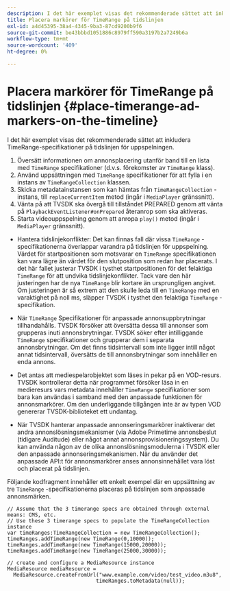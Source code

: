 ```yaml
---
description: I det här exemplet visas det rekommenderade sättet att inkludera TimeRange-specifikationer på tidslinjen för uppspelningen.
title: Placera markörer för TimeRange på tidslinjen
exl-id: a4d45395-38a4-4345-9ba3-87cd9200b9f6
source-git-commit: be43bbbd1051886c8979ff590a3197b2a7249b6a
workflow-type: tm+mt
source-wordcount: '409'
ht-degree: 0%

---
```


# Placera markörer för TimeRange på tidslinjen {#place-timerange-ad-markers-on-the-timeline}

I det här exemplet visas det rekommenderade sättet att inkludera TimeRange-specifikationer på tidslinjen för uppspelningen.

1. Översätt informationen om annonsplacering utanför band till en lista med `TimeRange` specifikationer (d.v.s. förekomster av `TimeRange` klass).
1. Använd uppsättningen med `TimeRange` specifikationer för att fylla i en instans av `TimeRangeCollection` klassen.
1. Skicka metadatainstansen som kan hämtas från `TimeRangeCollection` -instans, till `replaceCurrentItem` metod (ingår i `MediaPlayer` gränssnitt).
1. Vänta på att TVSDK ska övergå till tillståndet PREPARED genom att vänta på `PlaybackEventListener#onPrepared` återanrop som ska aktiveras.
1. Starta videouppspelning genom att anropa `play()` metod (ingår i `MediaPlayer` gränssnitt).

* Hantera tidslinjekonflikter: Det kan finnas fall där vissa `TimeRange` -specifikationerna överlappar varandra på tidslinjen för uppspelning. Värdet för startpositionen som motsvarar en `TimeRange` specifikationen kan vara lägre än värdet för den slutposition som redan har placerats. I det här fallet justerar TVSDK i tysthet startpositionen för det felaktiga `TimeRange` för att undvika tidslinjekonflikter. Tack vare den här justeringen har de nya `TimeRange` blir kortare än ursprungligen angivet. Om justeringen är så extrem att den skulle leda till en `TimeRange` med en varaktighet på noll ms, släpper TVSDK i tysthet den felaktiga `TimeRange` -specifikation.

* När `TimeRange` Specifikationer för anpassade annonsuppbrytningar tillhandahålls. TVSDK försöker att översätta dessa till annonser som grupperas inuti annonsbrytningar. TVSDK söker efter intilliggande `TimeRange` specifikationer och grupperar dem i separata annonsbrytningar. Om det finns tidsintervall som inte ligger intill något annat tidsintervall, översätts de till annonsbrytningar som innehåller en enda annons.

* Det antas att mediespelarobjektet som läses in pekar på en VOD-resurs. TVSDK kontrollerar detta när programmet försöker läsa in en medieresurs vars metadata innehåller `TimeRange` specifikationer som bara kan användas i samband med den anpassade funktionen för annonsmarkörer. Om den underliggande tillgången inte är av typen VOD genererar TVSDK-biblioteket ett undantag.

* När TVSDK hanterar anpassade annonseringsmarkörer inaktiverar det andra annonslösningsmekanismer (via Adobe Primetime annonsbeslut (tidigare Auditude) eller något annat annonsprovisioneringssystem). Du kan använda någon av de olika annonslösningsmodulerna i TVSDK eller den anpassade annonseringsmekanismen. När du använder det anpassade API:t för annonsmarkörer anses annonsinnehållet vara löst och placerat på tidslinjen.

<!--<a id="example_639BD1B66CE74F3DB65ED06CAD23EB09"></a>-->

Följande kodfragment innehåller ett enkelt exempel där en uppsättning av tre `TimeRange` -specifikationerna placeras på tidslinjen som anpassade annonsmärken.

```
// Assume that the 3 timerange specs are obtained through external means: CMS, etc. 
// Use these 3 timerange specs to populate the TimeRangeCollection instance 
var timeRanges:TimeRangeCollection = new TimeRangeCollection(); 
timeRanges.addTimeRange(new TimeRange(0,10000)); 
timeRanges.addTimeRange(new TimeRange(15000,20000)); 
timeRanges.addTimeRange(new TimeRange(25000,30000)); 
  
// create and configure a MediaResource instance 
MediaResource mediaResource =  
  MediaResource.createFromUrl("www.example.com/video/test_video.m3u8",  
                             timeRanges.toMetadata(null));
```
